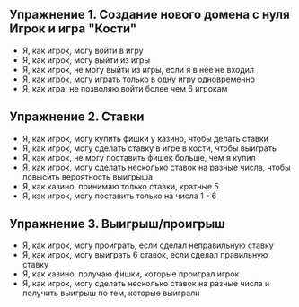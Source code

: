 ## Упражнение 1. Создание нового домена с нуля Игрок и игра "Кости"
* Я, как игрок, могу войти в игру
* Я, как игрок, могу выйти из игры
* Я, как игрок, не могу выйти из игры, если я в нее не входил
* Я, как игрок, могу играть только в одну игру одновременно
* Я, как игра, не позволяю войти более чем 6 игрокам

## Упражнение 2. Ставки
* Я, как игрок, могу купить фишки у казино, чтобы делать ставки
* Я, как игрок, могу сделать ставку в игре в кости, чтобы выиграть
* Я, как игрок, не могу поставить фишек больше, чем я купил
* Я, как игрок, могу сделать несколько ставок на разные числа, чтобы повысить вероятность выигрыша
* Я, как казино, принимаю только ставки, кратные 5
* Я, как игрок, могу поставить только на числа 1 - 6

## Упражнение 3. Выигрыш/проигрыш
* Я, как игрок, могу проиграть, если сделал неправильную ставку
* Я, как игрок, могу выиграть 6 ставок, если сделал правильную ставку
* Я, как казино, получаю фишки, которые проиграл игрок
* Я, как игрок, могу сделать несколько ставок на разные числа и получить выигрыш по тем, которые выиграли